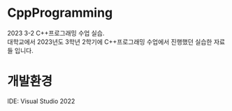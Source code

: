 # CppProgramming
2023 3-2 C++프로그래밍 수업 실습. </br>
대학교에서 2023년도 3학년 2학기에 C++프로그래밍 수업에서 진행했던 실습한 자료들 입니다. </br>

# 개발환경
IDE: Visual Studio 2022
